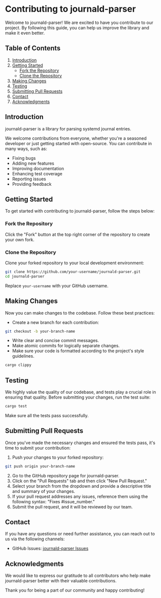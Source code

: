 # Contributing to journald-parser

Welcome to journald-parser! We are excited to have you contribute to our project. By following this guide, you can help us improve the library and make it even better.

## Table of Contents

1. [Introduction](#introduction)
2. [Getting Started](#getting-started)
    - [Fork the Repository](#fork-the-repository)
    - [Clone the Repository](#clone-the-repository)
3. [Making Changes](#making-changes)
4. [Testing](#testing)
5. [Submitting Pull Requests](#submitting-pull-requests)
6. [Contact](#contact)
7. [Acknowledgments](#acknowledgments)

## Introduction

journald-parser is a library for parsing systemd journal entries.

We welcome contributions from everyone, whether you're a seasoned developer or just getting started with open-source. You can contribute in many ways, such as:

- Fixing bugs
- Adding new features
- Improving documentation
- Enhancing test coverage
- Reporting issues
- Providing feedback

## Getting Started

To get started with contributing to journald-parser, follow the steps below:

### Fork the Repository

Click the "Fork" button at the top right corner of the repository to create your own fork.

### Clone the Repository

Clone your forked repository to your local development environment:

```bash
git clone https://github.com/your-username/journald-parser.git
cd journald-parser
```

Replace `your-username` with your GitHub username.

## Making Changes

Now you can make changes to the codebase. Follow these best practices:

- Create a new branch for each contribution:

```bash
git checkout -b your-branch-name
```

- Write clear and concise commit messages.
- Make atomic commits for logically separate changes.
- Make sure your code is formatted according to the project's style guidelines.

```bash
cargo clippy
```

## Testing

We highly value the quality of our codebase, and tests play a crucial role in ensuring that quality. Before submitting your changes, run the test suite:

```bash
cargo test
```

Make sure all the tests pass successfully.

## Submitting Pull Requests

Once you've made the necessary changes and ensured the tests pass, it's time to submit your contribution:

1. Push your changes to your forked repository:

```bash
git push origin your-branch-name
```

2. Go to the GitHub repository page for journald-parser.
3. Click on the "Pull Requests" tab and then click "New Pull Request."
4. Select your branch from the dropdown and provide a descriptive title and summary of your changes.
5. If your pull request addresses any issues, reference them using the following syntax: "Fixes #issue_number."
6. Submit the pull request, and it will be reviewed by our team.

## Contact

If you have any questions or need further assistance, you can reach out to us via the following channels:

- GitHub Issues: [journald-parser Issues](https://github.com/dfinity/journald-parser/issues)

## Acknowledgments

We would like to express our gratitude to all contributors who help make journald-parser better with their valuable contributions.

Thank you for being a part of our community and happy contributing!
